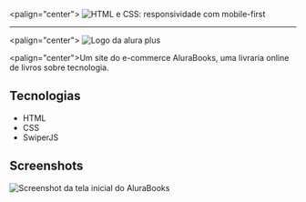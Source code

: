 
<palign="center"> <img src="https://imgur.com/Hy6t2jH.png" alt="HTML e CSS: responsividade com mobile-first"> </p>

<hr>

<palign="center"> <img src="https://github.com/MonicaHillman/alurabooks/blob/aula05/img/Logo.svg" alt="Logo da alura plus"> </p>
<palign="center">Um site do e-commerce AluraBooks, uma livraria online de livros sobre tecnologia.</p>

## Tecnologias
* HTML
* CSS
* SwiperJS

## Screenshots
![Screenshot da tela inicial do AluraBooks](https://imgur.com/6GsjQvJ.png)
